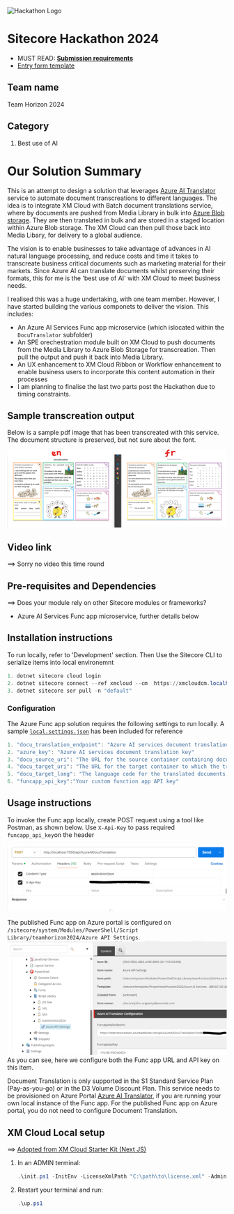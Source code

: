 ![Hackathon Logo](docs/images/hackathon.png?raw=true "Hackathon Logo")
# Sitecore Hackathon 2024

- MUST READ: **[Submission requirements](SUBMISSION_REQUIREMENTS.md)**
- [Entry form template](ENTRYFORM.md)
  
## Team name
Team Horizon 2024

## Category
1. Best use of AI

# Our Solution Summary

This is an attempt to design a solution that leverages [Azure AI Translator](https://learn.microsoft.com/en-us/azure/ai-services/translator/translator-overview) service to automate document transcreations to different languages. The idea is to integrate XM Cloud with Batch document translations service, where by documents are pushed from Media Library in bulk into [Azure Blob storage](https://azure.microsoft.com/en-us/products/storage/blobs/). They are then translated in bulk and are stored in a staged location within Azure Blob storage. The XM Cloud can then pull those back into Media Libary, for delivery to a global audience. 

The vision is to enable businesses to take advantage of advances in AI natural language processing, and reduce costs and time it takes to transcreate business critical documents such as marketing material for their markets. Since Azure AI can translate documents whilst preserving their formats, this for me is the 'best use of AI' with XM Cloud to meet business needs.

I realised this was a huge undertaking, with one team member. However, I have started building the various componets to deliver the vision. This includes:
- An Azure AI Services Func app microservice (which islocated within the `DocuTranslator` subfolder)
- An SPE orechestration module built on XM Cloud to push documents from the Media Library to Azure Blob Storage for transcreation. Then pull the output and push it back into Media Library. 
- An UX enhancement to XM Cloud Ribbon or Workflow enhancement to enable business users to incorporate this content automation in their processes
- I am planning to finalise the last two parts post the Hackathon due to timing constraints.

## Sample transcreation output

Below is a sample pdf image that has been transcreated with this service. The document structure is preserved, but not sure about the font.

![Sample transcreated pdf](docs/images/1-sample-document-transcreation.png)


## Video link
⟹ Sorry no video this time round


## Pre-requisites and Dependencies

⟹ Does your module rely on other Sitecore modules or frameworks?

- Azure AI Services Func app microservice, further details below


## Installation instructions
To run locally, refer to  'Development' section.
Then Use the Sitecore CLI to serialize items into local environemnt

 ```ps1
1. dotnet sitecore cloud login
2. dotnet sitecore connect --ref xmcloud --cm  https://xmcloudcm.localhost --allow-write true -n default
3. dotnet sitecore ser pull -n "default"
```


### Configuration
The Azure Func app solution requires the following settings to run locally. A sample [`local.settings.json`](src/DocuTranslator/TeamHorizon.DocuTranslator/local%20.settings-sample.json) has been included for reference
 ```ps1
1. "docu_translation_endpoint": "Azure AI services document translation endpoint, more details in Usage instructions below"
2. "azure_key": "Azure AI services document translation key"
3. "docu_source_uri": "The URL for the source container containing documents to be translated"
4. "docu_target_uri": "The URL for the target container to which the translated documents are written"
5. "docu_target_lang": "The language code for the translated documents, e.g., fr for French"
6. "funcapp_api_key":"Your custom function app API key"
 ```

## Usage instructions

To invoke the Func app locally, create POST request using a tool like Postman, as shown below. Use `X-Api-Key` to pass required `funcapp_api_key`on the header

![Invoke Func app locally](docs/images/funcapp-postman.png?raw=true "Sample post request")

The published Func app on Azure portal is configured on `/sitecore/system/Modules/PowerShell/Script Library/teamhorizon2024/Azure API Settings`. 
![Func app API settings](docs/images/funcapp-api-settings.png?raw=true "Sample post request")
As you can see, here we configure both the Func app URL and API key on this item.

Document Translation is only supported in the S1 Standard Service Plan (Pay-as-you-go) or in the D3 Volume Discount Plan. This service needs to be provisioned on Azure Portal [Azure AI Translator](https://azure.microsoft.com/en-us/pricing/details/cognitive-services/translator), if you are running your own local instance of the Func app. For the published Func app on Azure portal, you do not need to configure Document Translation.


## XM Cloud Local setup
⟹ [Adopted from XM Cloud Starter Kit (Next JS)](https://github.com/sitecorelabs/xmcloud-foundation-head-staging)


1. In an ADMIN terminal:

    ```ps1
    .\init.ps1 -InitEnv -LicenseXmlPath "C:\path\to\license.xml" -AdminPassword "DesiredAdminPassword"
    ```

2. Restart your terminal and run:

    ```ps1
    .\up.ps1
    ```
